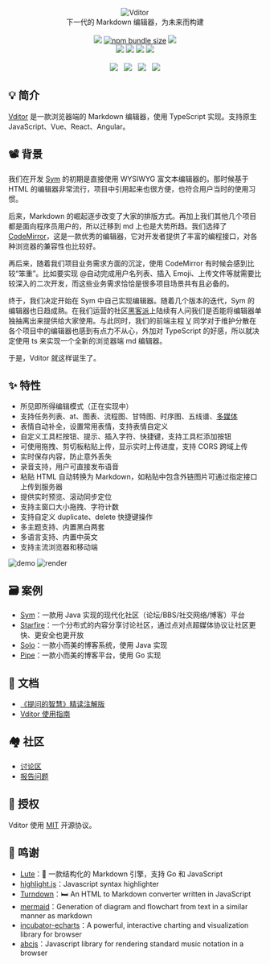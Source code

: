 <p align="center">
<img alt="Vditor" src="https://user-images.githubusercontent.com/873584/52320007-9980bf00-2a07-11e9-8acc-0fb5a7fab8c9.png" />
<br>
下一代的 Markdown 编辑器，为未来而构建
<br><br>
<a title="MIT" target="_blank" href="https://opensource.org/licenses/MIT"><img src="http://img.shields.io/badge/license-MIT-orange.svg?style=flat-square"></a>
<a title="npm bundle size" target="_blank" href="https://www.npmjs.com/package/vditor"><img alt="npm bundle size" src="https://img.shields.io/bundlephobia/minzip/vditor?style=flat-square&color=blueviolet"></a>
<a title="Dependencies" target="_blank" href="https://github.com/b3log/vditor"><img src="https://img.shields.io/david/b3log/vditor.svg?style=flat-square&color=ff96b4"></a>  <br>
<a title="Version" target="_blank" href="https://www.npmjs.com/package/vditor"><img src="https://img.shields.io/npm/v/vditor.svg?style=flat-square"></a>
<a title="Downloads" target="_blank" href="https://www.npmjs.com/package/vditor"><img src="https://img.shields.io/npm/dt/vditor.svg?style=flat-square&color=97ca00"></a>
<a title="jsdelivr" target="_blank" href="https://www.jsdelivr.com/package/npm/vditor"><img src="https://data.jsdelivr.com/v1/package/npm/vditor/badge"/></a>
<a title="Hits" target="_blank" href="https://github.com/b3log/hits"><img src="https://hits.b3log.org/b3log/vditor.svg"></a> <br><br>
<a title="GitHub Watchers" target="_blank" href="https://github.com/b3log/vditor/watchers"><img src="https://img.shields.io/github/watchers/b3log/vditor.svg?label=Watchers&style=social"></a>&nbsp;&nbsp;
<a title="GitHub Stars" target="_blank" href="https://github.com/b3log/vditor/stargazers"><img src="https://img.shields.io/github/stars/b3log/vditor.svg?label=Stars&style=social"></a>&nbsp;&nbsp;
<a title="GitHub Forks" target="_blank" href="https://github.com/b3log/vditor/network/members"><img src="https://img.shields.io/github/forks/b3log/vditor.svg?label=Forks&style=social"></a>&nbsp;&nbsp;
<a title="Author GitHub Followers" target="_blank" href="https://github.com/vanessa219"><img src="https://img.shields.io/github/followers/vanessa219.svg?label=Followers&style=social"></a>
</p>

## 💡 简介

[Vditor](https://github.com/b3log/vditor) 是一款浏览器端的 Markdown 编辑器，使用 TypeScript 实现。支持原生 JavaScript、Vue、React、Angular。

## 📽️ 背景

我们在开发 [Sym](https://github.com/b3log/symphony) 的初期是直接使用 WYSIWYG 富文本编辑器的。那时候基于 HTML 的编辑器非常流行，项目中引用起来也很方便，也符合用户当时的使用习惯。

后来，Markdown 的崛起逐步改变了大家的排版方式。再加上我们其他几个项目都是面向程序员用户的，所以迁移到 md 上也是大势所趋。我们选择了 [CodeMirror](https://github.com/codemirror/CodeMirror)，这是一款优秀的编辑器，它对开发者提供了丰富的编程接口，对各种浏览器的兼容性也比较好。

再后来，随着我们项目业务需求方面的沉淀，使用 CodeMirror 有时候会感到比较“笨重”。比如要实现 @自动完成用户名列表、插入 Emoji、上传文件等就需要比较深入的二次开发，而这些业务需求恰恰是很多项目场景共有且必备的。

终于，我们决定开始在 Sym 中自己实现编辑器。随着几个版本的迭代，Sym 的编辑器也日趋成熟。在我们运营的社区[黑客派](https://hacpai.com)上陆续有人问我们是否能将编辑器单独抽离出来提供给大家使用。与此同时，我们的前端主程 [V](https://hacpai.com/member/Vanessa) 同学对于维护分散在各个项目中的编辑器也感到有点力不从心，外加对 TypeScript 的好感，所以就决定使用 ts 来实现一个全新的浏览器端 md 编辑器。

于是，Vditor 就这样诞生了。

## ✨  特性

* 所见即所得编辑模式（正在实现中）
* 支持任务列表、at、图表、流程图、甘特图、时序图、五线谱、[多媒体](https://github.com/b3log/vditor/issues/117?utm_source=hacpai.com#issuecomment-526986052)
* 表情自动补全，设置常用表情，支持表情自定义
* 自定义工具栏按钮、提示、插入字符、快捷键，支持工具栏添加按钮
* 可使用拖拽、剪切板粘贴上传，显示实时上传进度，支持 CORS 跨域上传
* 实时保存内容，防止意外丢失
* 录音支持，用户可直接发布语音
* 粘贴 HTML 自动转换为 Markdown，如粘贴中包含外链图片可通过指定接口上传到服务器
* 提供实时预览、滚动同步定位
* 支持主窗口大小拖拽、字符计数
* 支持自定义 duplicate、delete 快捷键操作
* 多主题支持、内置黑白两套
* 多语言支持、内置中英文
* 支持主流浏览器和移动端

![demo](https://user-images.githubusercontent.com/970828/64320104-624fac00-cff0-11e9-8727-0ad51a6f71c0.png)
![render](https://user-images.githubusercontent.com/970828/64321099-72688b00-cff2-11e9-9976-16faae91dd32.png)

## 🗃 案例

* [Sym](https://github.com/b3log/symphony)：一款用 Java 实现的现代化社区（论坛/BBS/社交网络/博客）平台
* [Starfire](https://github.com/b3log/starfire)：一个分布式的内容分享讨论社区，通过点对点超媒体协议让社区更快、更安全也更开放
* [Solo](https://github.com/b3log/solo)：一款小而美的博客系统，使用 Java 实现
* [Pipe](https://github.com/b3log/pipe)：一款小而美的博客平台，使用 Go 实现

## 📜 文档

* [《提问的智慧》精读注解版](https://hacpai.com/article/1536377163156)
* [Vditor 使用指南](https://hacpai.com/article/1549638745630?r=Vanessa)

## 🏘️ 社区

* [讨论区](https://hacpai.com/tag/vditor)
* [报告问题](https://github.com/b3log/vditor/issues/new/choose)

## 📄 授权

Vditor 使用 [MIT](https://opensource.org/licenses/MIT) 开源协议。

## 🙏 鸣谢

* [Lute](https://github.com/b3log/lute)：🎼 一款结构化的 Markdown 引擎，支持 Go 和 JavaScript
* [highlight.js](https://github.com/highlightjs/highlight.js)：Javascript syntax highlighter
* [Turndown](https://github.com/domchristie/turndown)：🛏 An HTML to Markdown converter written in JavaScript
* [mermaid](https://github.com/knsv/mermaid)：Generation of diagram and flowchart from text in a similar manner as markdown
* [incubator-echarts](https://github.com/apache/incubator-echarts)：A powerful, interactive charting and visualization library for browser
* [abcjs](https://github.com/paulrosen/abcjs)：Javascript library for rendering standard music notation in a browser
